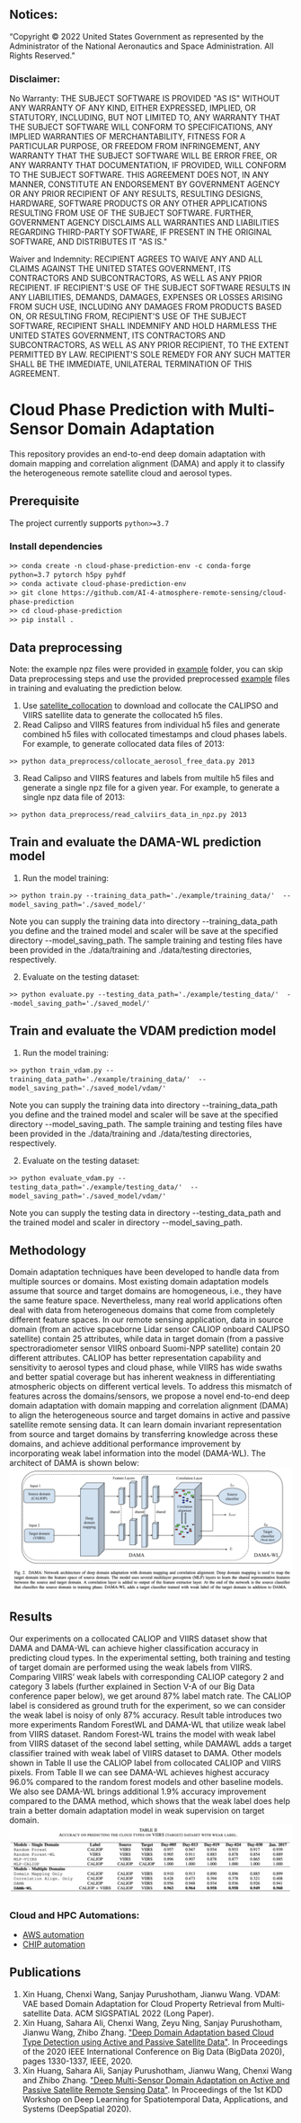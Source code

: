 ## Notices:

“Copyright © 2022 United States Government as represented by the Administrator of the National Aeronautics and Space Administration.   All Rights Reserved.”


### Disclaimer:

No Warranty: THE SUBJECT SOFTWARE IS PROVIDED "AS IS" WITHOUT ANY WARRANTY OF ANY KIND, EITHER EXPRESSED, IMPLIED, OR STATUTORY, INCLUDING, BUT NOT LIMITED TO, ANY WARRANTY THAT THE SUBJECT SOFTWARE WILL CONFORM TO SPECIFICATIONS, ANY IMPLIED WARRANTIES OF MERCHANTABILITY, FITNESS FOR A PARTICULAR PURPOSE, OR FREEDOM FROM INFRINGEMENT, ANY WARRANTY THAT THE SUBJECT SOFTWARE WILL BE ERROR FREE, OR ANY WARRANTY THAT DOCUMENTATION, IF PROVIDED, WILL CONFORM TO THE SUBJECT SOFTWARE. THIS AGREEMENT DOES NOT, IN ANY MANNER, CONSTITUTE AN ENDORSEMENT BY GOVERNMENT AGENCY OR ANY PRIOR RECIPIENT OF ANY RESULTS, RESULTING DESIGNS, HARDWARE, SOFTWARE PRODUCTS OR ANY OTHER APPLICATIONS RESULTING FROM USE OF THE SUBJECT SOFTWARE.  FURTHER, GOVERNMENT AGENCY DISCLAIMS ALL WARRANTIES AND LIABILITIES REGARDING THIRD-PARTY SOFTWARE, IF PRESENT IN THE ORIGINAL SOFTWARE, AND DISTRIBUTES IT "AS IS."

Waiver and Indemnity:  RECIPIENT AGREES TO WAIVE ANY AND ALL CLAIMS AGAINST THE UNITED STATES GOVERNMENT, ITS CONTRACTORS AND SUBCONTRACTORS, AS WELL AS ANY PRIOR RECIPIENT.  IF RECIPIENT'S USE OF THE SUBJECT SOFTWARE RESULTS IN ANY LIABILITIES, DEMANDS, DAMAGES, EXPENSES OR LOSSES ARISING FROM SUCH USE, INCLUDING ANY DAMAGES FROM PRODUCTS BASED ON, OR RESULTING FROM, RECIPIENT'S USE OF THE SUBJECT SOFTWARE, RECIPIENT SHALL INDEMNIFY AND HOLD HARMLESS THE UNITED STATES GOVERNMENT, ITS CONTRACTORS AND SUBCONTRACTORS, AS WELL AS ANY PRIOR RECIPIENT, TO THE EXTENT PERMITTED BY LAW.  RECIPIENT'S SOLE REMEDY FOR ANY SUCH MATTER SHALL BE THE IMMEDIATE, UNILATERAL TERMINATION OF THIS AGREEMENT.


# Cloud Phase Prediction with Multi-Sensor Domain Adaptation 
This repository provides an end-to-end deep domain adaptation with domain mapping and correlation alignment (DAMA) and apply it to classify the heterogeneous remote satellite cloud and aerosol types.

## Prerequisite
The project currently supports `python>=3.7`

### Install dependencies
```
>> conda create -n cloud-phase-prediction-env -c conda-forge python=3.7 pytorch h5py pyhdf
>> conda activate cloud-phase-prediction-env
>> git clone https://github.com/AI-4-atmosphere-remote-sensing/cloud-phase-prediction
>> cd cloud-phase-prediction
>> pip install .
```

## Data preprocessing
Note: the example npz files were provided in [example](https://github.com/AI-4-atmosphere-remote-sensing/cloud-phase-prediction/tree/main/example) folder, you can skip Data preprocessing steps and use the provided preprocessed [example](https://github.com/AI-4-atmosphere-remote-sensing/cloud-phase-prediction/tree/main/example) files in training and evaluating the prediction below. 

1. Use [satellite_collocation](https://github.com/AI-4-atmosphere-remote-sensing/satellite_collocation) to download and collocate the CALIPSO and VIIRS satellite data to generate the collocated h5 files. 
2. Read Calipso and VIIRS features from individual h5 files and generate combined h5 files with collocated timestamps and cloud phases labels. For example, to generate collocated data files of 2013:
```
>> python data_preprocess/collocate_aerosol_free_data.py 2013
```
3. Read Calipso and VIIRS features and labels from multile h5 files and generate a single npz file for a given year. For example, to generate a single npz data file of 2013:
```
>> python data_preprocess/read_calviirs_data_in_npz.py 2013 
```

## Train and evaluate the DAMA-WL prediction model
1. Run the model training: 
```
>> python train.py --training_data_path='./example/training_data/'  --model_saving_path='./saved_model/'
```

Note you can supply the training data into directory --training_data_path you define and the trained model and scaler will be save at the specified directory --model_saving_path. The sample training and testing files have been provided in the ./data/training and ./data/testing directories, respectively.  

2. Evaluate on the testing dataset: 
```
>> python evaluate.py --testing_data_path='./example/testing_data/'  --model_saving_path='./saved_model/'
```

## Train and evaluate the VDAM prediction model
1. Run the model training: 
```
>> python train_vdam.py --training_data_path='./example/training_data/'  --model_saving_path='./saved_model/vdam/'
```

Note you can supply the training data into directory --training_data_path you define and the trained model and scaler will be save at the specified directory --model_saving_path. The sample training and testing files have been provided in the ./data/training and ./data/testing directories, respectively.  

2. Evaluate on the testing dataset: 
```
>> python evaluate_vdam.py --testing_data_path='./example/testing_data/'  --model_saving_path='./saved_model/vdam/'
```

Note you can supply the testing data in directory --testing_data_path and the trained model and scaler in directory --model_saving_path.

## Methodology
Domain adaptation techniques have been developed to handle data from multiple sources or domains. Most existing domain adaptation models assume that source and target domains are homogeneous, i.e., they have the same feature space. Nevertheless, many real world applications often deal with data from heterogeneous domains that come from completely different feature spaces. In our remote sensing application, data in source domain (from an active spaceborne Lidar sensor CALIOP onboard CALIPSO satellite) contain 25 attributes, while data in target domain (from a passive spectroradiometer sensor VIIRS onboard Suomi-NPP satellite) contain 20 different attributes. CALIOP has better representation capability and sensitivity to aerosol types and cloud phase, while VIIRS has wide swaths and
better spatial coverage but has inherent weakness in differentiating atmospheric objects on different vertical levels. To address this mismatch of features across the domains/sensors, we propose a novel end-to-end deep domain adaptation with domain mapping and correlation alignment (DAMA) to align the heterogeneous
source and target domains in active and passive satellite remote sensing data. It can learn domain invariant representation from source and target domains by transferring knowledge across these domains, and achieve additional performance improvement by incorporating weak label information into the model (DAMA-WL). The architect of DAMA is shown below: 
![architect](architect.png)

## Results
Our experiments on a collocated CALIOP and VIIRS dataset show that DAMA and DAMA-WL can achieve higher classification accuracy in predicting cloud types. In the experimental setting, both training and testing of target domain are performed using the weak labels from VIIRS. Comparing VIIRS’ weak labels with corresponding CALIOP category 2 and category 3 labels (further explained in Section V-A of our Big Data conference paper below), we get around 87% label match rate. The CALIOP label is considered as ground truth for the experiment, so we can consider the weak label is noisy of only 87% accuracy. Result table introduces two more experiments Random ForestWL and DAMA-WL that utilize weak label from VIIRS dataset. Random Forest-WL trains the model with weak label from VIIRS dataset of the second label setting, while DAMAWL adds a target classifier trained with weak label of VIIRS dataset to DAMA. Other models shown in Table II use the CALIOP label from collocated CALIOP and VIIRS pixels.
From Table II we can see DAMA-WL achieves highest accuracy 96.0% compared to the random forest models and other baseline models. We also see DAMA-WL brings additional 1.9% accuracy improvement compared to the DAMA method, which shows that the weak label does help train a better domain adaptation model in weak supervision on target domain.
![result](result.png)

### Cloud and HPC Automations:
- [AWS automation](https://github.com/AI-4-atmosphere-remote-sensing/cloud-phase-prediction/blob/main/aws-automation.md)
- [CHIP automation](https://github.com/AI-4-atmosphere-remote-sensing/cloud-phase-prediction/blob/main/aws-automation.md)


## Publications
1. Xin Huang, Chenxi Wang, Sanjay Purushotham, Jianwu Wang. VDAM: VAE based Domain Adaptation for Cloud Property Retrieval from Multi-satellite Data. ACM SIGSPATIAL 2022 (Long Paper).
2. Xin Huang, Sahara Ali, Chenxi Wang, Zeyu Ning, Sanjay Purushotham, Jianwu Wang, Zhibo Zhang. ["Deep Domain Adaptation based Cloud Type Detection using Active and Passive Satellite Data"](https://ieeexplore.ieee.org/abstract/document/9377756). In Proceedings of the 2020 IEEE International Conference on Big Data (BigData 2020), pages 1330-1337, IEEE, 2020.
3. Xin Huang, Sahara Ali, Sanjay Purushotham, Jianwu Wang, Chenxi Wang and Zhibo Zhang. ["Deep Multi-Sensor Domain Adaptation on Active and Passive Satellite Remote Sensing Data"](http://mason.gmu.edu/~lzhao9/venues/DeepSpatial2020/papers/DeepSpatial2020_paper_14_camera_ready.pdf). In Proceedings of the 1st KDD Workshop on Deep Learning for Spatiotemporal Data, Applications, and Systems (DeepSpatial 2020).

